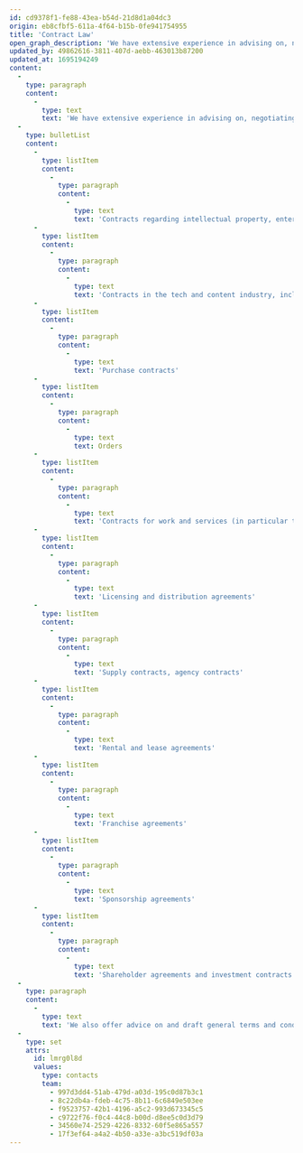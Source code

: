 ```yaml
---
id: cd9378f1-fe88-43ea-b54d-21d8d1a04dc3
origin: eb8cfbf5-611a-4f64-b15b-0fe941754955
title: 'Contract Law'
open_graph_description: 'We have extensive experience in advising on, negotiating, and drafting all commercially relevant types of contracts.'
updated_by: 49862616-3811-407d-aebb-463013b87200
updated_at: 1695194249
content:
  -
    type: paragraph
    content:
      -
        type: text
        text: 'We have extensive experience in advising on, negotiating, and drafting all commercially relevant types of contracts such as, in particular:'
  -
    type: bulletList
    content:
      -
        type: listItem
        content:
          -
            type: paragraph
            content:
              -
                type: text
                text: 'Contracts regarding intellectual property, entertainment, and art'
      -
        type: listItem
        content:
          -
            type: paragraph
            content:
              -
                type: text
                text: 'Contracts in the tech and content industry, including data agreements and technology transfers'
      -
        type: listItem
        content:
          -
            type: paragraph
            content:
              -
                type: text
                text: 'Purchase contracts'
      -
        type: listItem
        content:
          -
            type: paragraph
            content:
              -
                type: text
                text: Orders
      -
        type: listItem
        content:
          -
            type: paragraph
            content:
              -
                type: text
                text: 'Contracts for work and services (in particular total/general contractor contracts for work and services and other contracts relating to the construction industry)'
      -
        type: listItem
        content:
          -
            type: paragraph
            content:
              -
                type: text
                text: 'Licensing and distribution agreements'
      -
        type: listItem
        content:
          -
            type: paragraph
            content:
              -
                type: text
                text: 'Supply contracts, agency contracts'
      -
        type: listItem
        content:
          -
            type: paragraph
            content:
              -
                type: text
                text: 'Rental and lease agreements'
      -
        type: listItem
        content:
          -
            type: paragraph
            content:
              -
                type: text
                text: 'Franchise agreements'
      -
        type: listItem
        content:
          -
            type: paragraph
            content:
              -
                type: text
                text: 'Sponsorship agreements'
      -
        type: listItem
        content:
          -
            type: paragraph
            content:
              -
                type: text
                text: 'Shareholder agreements and investment contracts'
  -
    type: paragraph
    content:
      -
        type: text
        text: 'We also offer advice on and draft general terms and conditions (GTC) as well as standard contracts tailored to the needs of our clients.'
  -
    type: set
    attrs:
      id: lmrg0l8d
      values:
        type: contacts
        team:
          - 997d3dd4-51ab-479d-a03d-195c0d87b3c1
          - 8c22db4a-fdeb-4c75-8b11-6c6849e503ee
          - f9523757-42b1-4196-a5c2-993d673345c5
          - c9722f76-f0c4-44c8-b00d-d8ee5c0d3d79
          - 34560e74-2529-4226-8332-60f5e865a557
          - 17f3ef64-a4a2-4b50-a33e-a3bc519df03a
---
```

